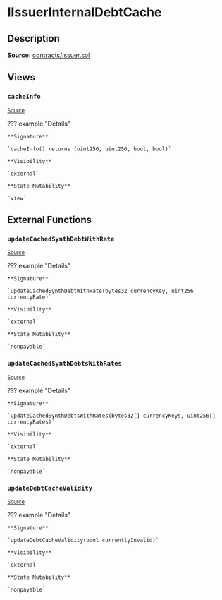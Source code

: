 # IIssuerInternalDebtCache

## Description

**Source:** [contracts/Issuer.sol](https://github.com/Synthetixio/synthetix/tree/v2.35.2/contracts/Issuer.sol)

## Views

### `cacheInfo`

<sub>[Source](https://github.com/Synthetixio/synthetix/tree/v2.35.2/contracts/Issuer.sol#L37)</sub>

??? example "Details"

    **Signature**

    `cacheInfo() returns (uint256, uint256, bool, bool)`

    **Visibility**

    `external`

    **State Mutability**

    `view`

## External Functions

### `updateCachedSynthDebtWithRate`

<sub>[Source](https://github.com/Synthetixio/synthetix/tree/v2.35.2/contracts/Issuer.sol#L31)</sub>

??? example "Details"

    **Signature**

    `updateCachedSynthDebtWithRate(bytes32 currencyKey, uint256 currencyRate)`

    **Visibility**

    `external`

    **State Mutability**

    `nonpayable`

### `updateCachedSynthDebtsWithRates`

<sub>[Source](https://github.com/Synthetixio/synthetix/tree/v2.35.2/contracts/Issuer.sol#L33)</sub>

??? example "Details"

    **Signature**

    `updateCachedSynthDebtsWithRates(bytes32[] currencyKeys, uint256[] currencyRates)`

    **Visibility**

    `external`

    **State Mutability**

    `nonpayable`

### `updateDebtCacheValidity`

<sub>[Source](https://github.com/Synthetixio/synthetix/tree/v2.35.2/contracts/Issuer.sol#L35)</sub>

??? example "Details"

    **Signature**

    `updateDebtCacheValidity(bool currentlyInvalid)`

    **Visibility**

    `external`

    **State Mutability**

    `nonpayable`
